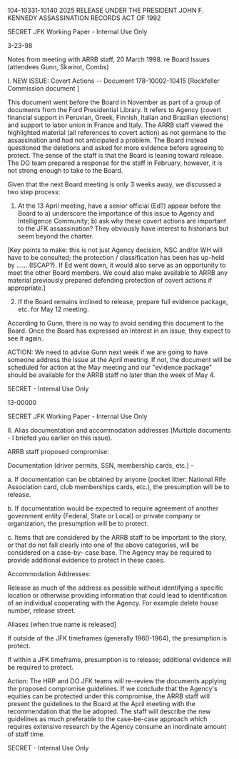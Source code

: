 104-10331-10140
2025 RELEASE UNDER THE PRESIDENT JOHN F. KENNEDY ASSASSINATION RECORDS ACT OF 1992

SECRET
JFK Working Paper - Internal Use Only

3-23-98

Notes from meeting with ARRB staff, 20 March 1998.
re Board Issues (attendees Gunn, Skwirot, Combs)

I. NEW ISSUE: Covert Actions -- Document 178-10002-10415
[Rockfeller Commission document ]

This document went before the Board in November as part
of a group of documents from the Ford Presidential Library.
It refers to Agency (covert financial support in Peruvian,
Greek, Finnish, Italian and Brazilian elections) and support
to labor union in France and Italy. The ARRB staff viewed
the highlighted material (all references to covert action)
as not germane to the assassination and had not anticipated
a problem. The Board instead questioned the deletions and
asked for more evidence before agreeing to protect. The
sense of the staff is that the Board is leaning toward
release. The DO team prepared a response for the staff in
February, however, it is not strong enough to take to the
Board.

Given that the next Board meeting is only 3 weeks away,
we discussed a two step process:

1. At the 13 April meeting, have a senior official (Ed?)
appear before the Board to a) underscore the importance of
this issue to Agency and Intelligence Community; b) ask why
these covert actions are important to the JFK assassination?
They obviously have interest to historians but seem beyond
the charter.

[Key points to make: this is not just Agency decision, NSC
and/or WH will have to be consulted; the protection /
classification has been has up-held by ...... (ISCAP?). If
Ed went down, it would also serve as an opportunity to meet
the other Board members. We could also make available to
ARRB any material previously prepared defending protection
of covert actions if appropriate.]

2. If the Board remains inclined to release, prepare full
evidence package, etc. for May 12 meeting.

According to Gunn, there is no way to avoid sending
this document to the Board. Once the Board has expressed
an interest in an issue, they expect to see it again..

ACTION: We need to advise Gunn next week if we are going
to have someone address the issue at the April meeting. If
not, the document will be scheduled for action at the May
meeting and our "evidence package" should be available for
the ARRB staff no later than the week of May 4.

SECRET - Internal Use Only

13-00000

SECRET
JFK Working Paper - Internal Use Only

II. Alias documentation and accommodation addresses
[Multiple documents - I briefed you earlier on this issue).

ARRB staff proposed compromise:

Documentation (driver permits, SSN, membership cards, etc.) –

a. If documentation can be obtained by anyone (pocket
litter: National Rife Association card, club memberships
cards, etc.), the presumption will be to release.

b. If documentation would be expected to require
agreement of another government entity (Federal, State or
Local) or private company or organization, the presumption
will be to protect.

c. Items that are considered by the ARRB staff to be
important to the story, or that do not fall clearly into one
of the above categories, will be considered on a case-by-
case base. The Agency may be required to provide additional
evidence to protect in these cases.

Accommodation Addresses:

Release as much of the address as possible without
identifying a specific location or otherwise providing
information that could lead to identification of an
individual cooperating with the Agency. For example delete
house number, release street.

Aliases (when true name is released]

If outside of the JFK timeframes (generally 1960-1964),
the presumption is protect.

If within a JFK timeframe, presumption is to release;
additional evidence will be required to protect.

Action: The HRP and DO JFK teams will re-review the
documents applying the proposed compromise guidelines. If
we conclude that the Agency's equities can be protected
under this compromise, the ARRB staff will present the
guidelines to the Board at the April meeting with the
recommendation that the be adopted. The staff will describe
the new guidelines as much preferable to the case-be-case
approach which requires extensive research by the Agency
consume an inordinate amount of staff time.

SECRET - Internal Use Only
